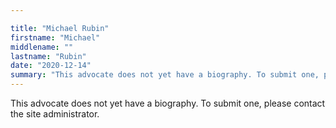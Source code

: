 ```yaml
---

title: "Michael Rubin"
firstname: "Michael"
middlename: ""
lastname: "Rubin"
date: "2020-12-14"
summary: "This advocate does not yet have a biography. To submit one, please contact the site administrator."
---
```

This advocate does not yet have a biography. To submit one, please contact the site administrator.

